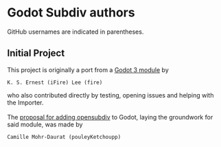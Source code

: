 # Godot Subdiv authors

GitHub usernames are indicated in parentheses.

## Initial Project

This project is originally a port from a [Godot 3 module](https://github.com/godot-extended-libraries/godot-fire/tree/feature/3.2/opensubdiv-next) by

    K. S. Ernest (iFire) Lee (fire) 

who also contributed directly by testing, opening issues and helping with the Importer.
\
\
The [proposal for adding opensubdiv](https://github.com/godotengine/godot-proposals/issues/784) to Godot, laying the groundwork for said module, was made by

    Camille Mohr-Daurat (pouleyKetchoupp)
